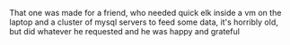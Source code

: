 That one was made for a friend, who needed quick elk inside a vm on the laptop and a cluster of mysql servers to feed some data, it's horribly old, but did whatever he requested and he was happy and grateful
